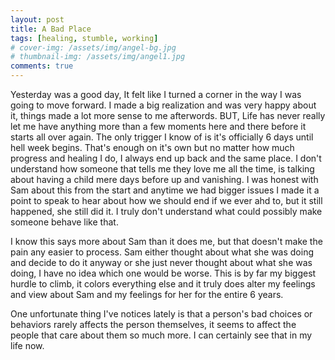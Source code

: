 ```yaml
---
layout: post
title: A Bad Place
tags: [healing, stumble, working]
# cover-img: /assets/img/angel-bg.jpg
# thumbnail-img: /assets/img/angel1.jpg
comments: true
---
```

Yesterday was a good day, It felt like I turned a corner in the way I was going to move forward. I made a big realization and was very happy about it, things made a lot more sense to me afterwords. BUT, Life has never really let me have anything more than a few moments here and there before it starts all over again. The only trigger I know of is it's officially 6 days until hell week begins. That's enough on it's own but no matter how much progress and healing I do, I always end up back and the same place. I don't understand how someone that tells me they love me all the time, is talking about having a child mere days before up and vanishing. I was honest with Sam about this from the start and anytime we had bigger issues I made it a point to speak to hear about how we should end if we ever ahd to, but it still happened, she still did it. I truly don't understand what could possibly make someone behave like that.  
  
I know this says more about Sam than it does me, but that doesn't make the pain any easier to process. Sam either thought about what she was doing and decide to do it anyway or she just never thought about what she was doing, I have no idea which one would be worse. This is by far my biggest hurdle to climb, it colors everything else and it truly does alter my feelings and view about Sam and my feelings for her for the entire 6 years.  

One unfortunate thing I've notices lately is that a person's bad choices or behaviors rarely affects the person themselves, it seems to affect the people that care about them so much more. I can certainly see that in my life now.